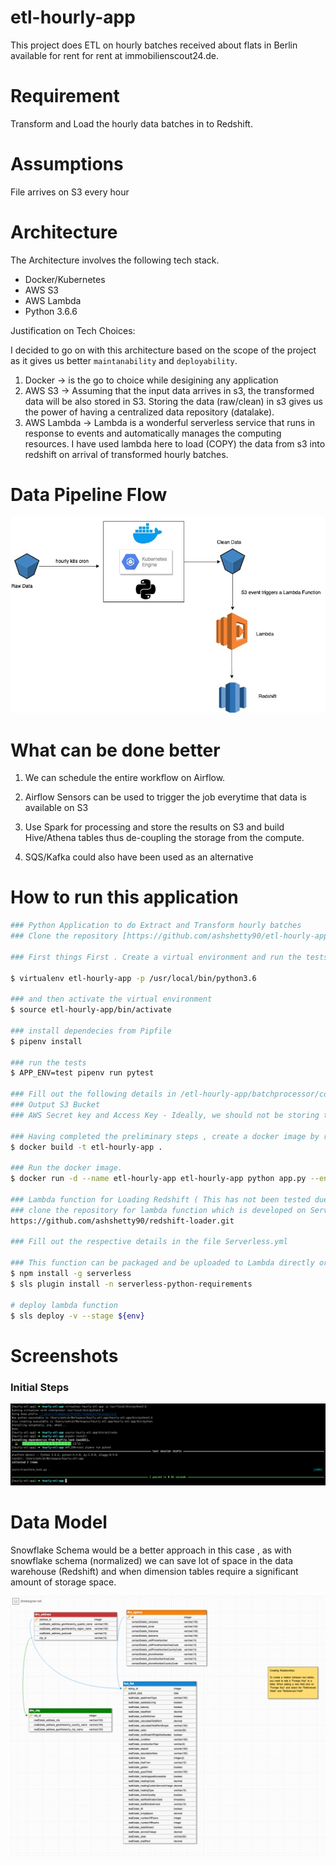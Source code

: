 # etl-hourly-app

This project does ETL on hourly batches received about flats in Berlin available for rent 
for rent at immobilienscout24.de.

# Requirement

Transform and Load the hourly data batches in to Redshift.

# Assumptions

File arrives on S3 every hour

# Architecture 

The Architecture involves the following tech stack.

- Docker/Kubernetes
- AWS S3
- AWS Lambda
- Python 3.6.6

Justification on Tech Choices:

I decided to go on with this architecture based on the scope of the project as it gives us better `maintanability` and `deployability`.

 1. Docker -> is the go to choice while desigining any application 
 2. AWS S3 -> Assuming that the input data arrives in s3, the transformed data will be also stored in S3. Storing the data (raw/clean) in s3 gives us the power of having a centralized data repository (datalake).
 3. AWS Lambda -> Lambda is a wonderful serverless service that runs in response to events and automatically manages the computing resources. I have used lambda here to load (COPY) the data from s3 into redshift on arrival of transformed hourly batches.
 
# Data Pipeline Flow

![ARCHITECTURE DIAGRAM](https://github.com/ashshetty90/etl-hourly-app/blob/master/blob/master/images/architecture.jpg)


# What can be done better
1. We can schedule the entire workflow on Airflow.

2. Airflow Sensors can be used to trigger the job everytime that data is available on S3

3. Use Spark for processing and store the results on S3 and build Hive/Athena tables thus de-coupling the storage from the compute.

4. SQS/Kafka could also have been used as an alternative



# How to run this application

```sh
### Python Application to do Extract and Transform hourly batches
### Clone the repository [https://github.com/ashshetty90/etl-hourly-app.git]

### First things First . Create a virtual environment and run the tests to make sure we are all set

$ virtualenv etl-hourly-app -p /usr/local/bin/python3.6
    
### and then activate the virtual environment
$ source etl-hourly-app/bin/activate

### install dependecies from Pipfile
$ pipenv install

### run the tests
$ APP_ENV=test pipenv run pytest

### Fill out the following details in /etl-hourly-app/batchprocessor/config/ for respective environments
### Output S3 Bucket
### AWS Secret key and Access Key - Ideally, we should not be storing the credentials in the applications as it not secure and should be using IAM roles 

### Having completed the preliminary steps , create a docker image by running the following command.
$ docker build -t etl-hourly-app .

### Run the docker image.
$ docker run -d --name etl-hourly-app etl-hourly-app python app.py --env=production

### Lambda function for Loading Redshift ( This has not been tested due to time constraints)
### clone the repository for lambda function which is developed on Serverless Framework.
https://github.com/ashshetty90/redshift-loader.git

### Fill out the respective details in the file Serverless.yml

### This function can be packaged and be uploaded to Lambda directly or via s3 or via Serverless commands
$ npm install -g serverless
$ sls plugin install -n serverless-python-requirements

# deploy lambda function
$ sls deploy -v --stage ${env}

```

# Screenshots

### Initial Steps

![INITIAL STEPS](https://github.com/ashshetty90/etl-hourly-app/blob/master/blob/master/images/initial-setup.png)



# Data Model

Snowflake Schema would be a better approach in this case , as with snowflake schema (normalized) we can save lot of space in the data warehouse (Redshift) and when dimension tables require a significant amount of storage space. 

![TABLE RELATION](https://github.com/ashshetty90/etl-hourly-app/blob/master/blob/master/images/redshift-table-relation.png)
